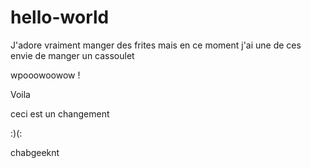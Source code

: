 # hello-world

J'adore vraiment manger des frites mais en ce moment j'ai une de ces envie de manger un cassoulet

wpooowoowow !

Voila

ceci est un changement

:)(:

chabgeeknt